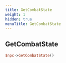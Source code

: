 ```yaml
---
title: GetCombatState
weight: 1
hidden: true
menuTitle: GetCombatState
---
```

## GetCombatState
```perl
$npc->GetCombatState()
```